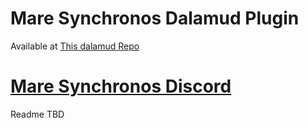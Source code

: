 # Mare Synchronos Dalamud Plugin

Available at [This dalamud Repo](https://darkarchon.internet-box.ch:8443/plogon/plogonmaster.json)

# [Mare Synchronos Discord](https://discord.gg/5HVveFefcB)

Readme TBD
